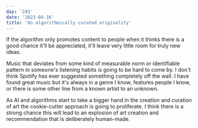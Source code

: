 ```yaml
---
day: '243'
date: '2023-04-16'
title: 'On algorithmically curated originality'
---
```


If the algorithm only promotes content to people when it thinks there is a good chance it'll be appreciated, it'll leave very little room for truly new ideas.

Music that deviates from some kind of measurable norm or identifiable pattern in someone's listening habits is going to be hard to come by. I don't think Spotify has ever suggested something completely off the wall. I have found great music but it's always in a genre I know, features people I know, or there is some other line from a known artist to an unknown.

As AI and algorithms start to take a bigger hand in the creation and curation of art the cookie-cutter approach is going to proliferate. I think there is a strong chance this will lead to an explosion of art creation and recommendation that is deliberately human-made.
